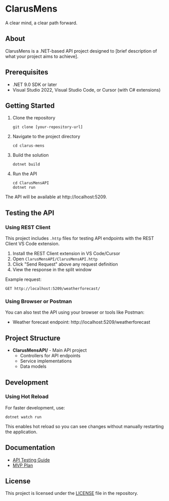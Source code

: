 # ClarusMens

A clear mind, a clear path forward.

## About

ClarusMens is a .NET-based API project designed to [brief description of what your project aims to achieve].

## Prerequisites

- .NET 9.0 SDK or later
- Visual Studio 2022, Visual Studio Code, or Cursor (with C# extensions)

## Getting Started

1. Clone the repository
   ```
   git clone [your-repository-url]
   ```

2. Navigate to the project directory
   ```
   cd clarus-mens
   ```

3. Build the solution
   ```
   dotnet build
   ```

4. Run the API
   ```
   cd ClarusMensAPI
   dotnet run
   ```

The API will be available at http://localhost:5209.

## Testing the API

### Using REST Client

This project includes `.http` files for testing API endpoints with the REST Client VS Code extension.

1. Install the REST Client extension in VS Code/Cursor
2. Open `ClarusMensAPI/ClarusMensAPI.http`
3. Click "Send Request" above any request definition
4. View the response in the split window

Example request:
```http
GET http://localhost:5209/weatherforecast/
```

### Using Browser or Postman

You can also test the API using your browser or tools like Postman:

- Weather forecast endpoint: http://localhost:5209/weatherforecast

## Project Structure

- **ClarusMensAPI/** - Main API project
  - Controllers for API endpoints
  - Service implementations
  - Data models

## Development

### Using Hot Reload

For faster development, use:
```
dotnet watch run
```

This enables hot reload so you can see changes without manually restarting the application.

## Documentation

- [API Testing Guide](docs/api-testing.md)
- [MVP Plan](docs/mvp/mvp-plan.md)

## License

This project is licensed under the [LICENSE](LICENSE) file in the repository. 